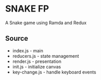 # SNAKE FP

A Snake game using Ramda and Redux

## Source

* index.js - main
* reducers.js - state management
* render.js - presentation
* init.js - initialize canvas
* key-change.js - handle keyboard events
